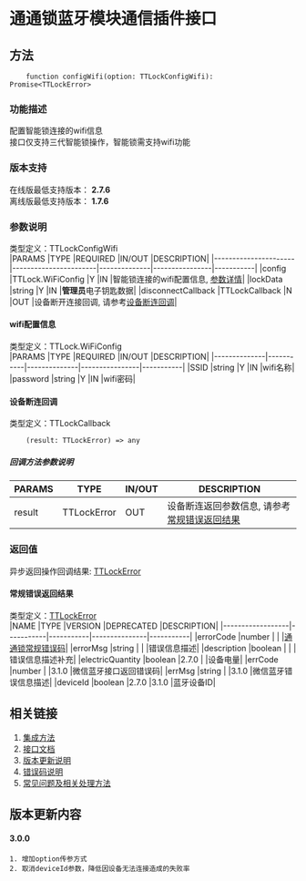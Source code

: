# 通通锁蓝牙模块通信插件接口  

## 方法
```
    function configWifi(option: TTLockConfigWifi): Promise<TTLockError>
```  

### 功能描述   
 配置智能锁连接的wifi信息  
 接口仅支持三代智能锁操作，智能锁需支持wifi功能  

### 版本支持   
 在线版最低支持版本： **2.7.6**   
 离线版最低支持版本： **1.7.6**  

### 参数说明  
 类型定义：TTLockConfigWifi  
 |PARAMS                |TYPE                   |REQUIRED      |IN/OUT          |DESCRIPTION|
 |----------------------|-----------------------|--------------|----------------|-----------|
 |config                |TTLock.WiFiConfig      |Y             |IN              |智能锁连接的wifi配置信息, [参数详情](#TTLockWiFiConfig)|
 |lockData              |string                 |Y             |IN              |**管理员**电子钥匙数据|
 |disconnectCallback    |TTLockCallback         |N             |OUT             |设备断开连接回调, 请参考[设备断连回调](#TTLockCallback)|  

#### <span name="TTLockWiFiConfig">wifi配置信息</span>  
 类型定义：TTLock.WiFiConfig  
 |PARAMS        |TYPE       |REQUIRED      |IN/OUT          |DESCRIPTION|
 |--------------|-----------|--------------|----------------|-----------|
 |SSID          |string     |Y             |IN              |wifi名称|
 |password      |string     |Y             |IN              |wifi密码|  

#### <span name="TTLockCallback">设备断连回调</span>  
 类型定义：TTLockCallback  
```
    (result: TTLockError) => any
```  
##### 回调方法参数说明  
 |PARAMS    |TYPE               |IN/OUT         |DESCRIPTION|
 |----------|-------------------|---------------|-----------|
 |result    |TTLockError        |OUT            |设备断连返回参数信息, 请参考[常规错误返回结果](#TTLockError)|  

### 返回值  
 异步返回操作回调结果: [TTLockError](#TTLockError)  

#### <span name="TTLockError">常规错误返回结果</span>  
 类型定义：[TTLockError](../对象类型说明/返回对象.md#TTLockError)   
 |NAME              |TYPE       |VERSION    |DEPRECATED     |DESCRIPTION|
 |------------------|-----------|-----------|---------------|-----------|
 |errorCode         |number     |           |               |[通通锁常规错误码](../参数声明/错误码.md)|
 |errorMsg          |string     |           |               |错误信息描述|
 |description       |boolean    |           |               |错误信息描述补充|
 |electricQuantity  |boolean    |2.7.0      |               |设备电量|
 |errCode           |number     |           |3.1.0          |微信蓝牙接口返回错误码|
 |errMsg            |string     |           |3.1.0          |微信蓝牙错误信息描述|
 |deviceId          |boolean    |2.7.0      |3.1.0          |蓝牙设备ID|  

## 相关链接  
 1. [集成方法](../../../README.md)  
 2. [接口文档](../接口文档.md)  
 3. [版本更新说明](../../版本更新说明.md)  
 4. [错误码说明](../参数声明/错误码.md)  
 5. [常见问题及相关处理方法](../常见问题.md)  

## 版本更新内容  
#### **3.0.0**  
    1. 增加option传参方式  
    2. 取消deviceId参数，降低因设备无法连接造成的失败率  
